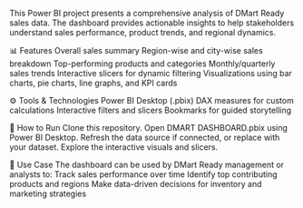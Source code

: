 This Power BI project presents a comprehensive analysis of DMart Ready sales data. The dashboard provides actionable insights to help stakeholders understand sales performance, product trends, and regional dynamics.

📊 Features
Overall sales summary
Region-wise and city-wise sales breakdown
Top-performing products and categories
Monthly/quarterly sales trends
Interactive slicers for dynamic filtering
Visualizations using bar charts, pie charts, line graphs, and KPI cards


⚙️ Tools & Technologies
Power BI Desktop (.pbix)
DAX measures for custom calculations
Interactive filters and slicers
Bookmarks for guided storytelling


🚀 How to Run
Clone this repository.
Open DMART DASHBOARD.pbix using Power BI Desktop.
Refresh the data source if connected, or replace with your dataset.
Explore the interactive visuals and slicers.


📌 Use Case
The dashboard can be used by DMart Ready management or analysts to:
Track sales performance over time
Identify top contributing products and regions
Make data-driven decisions for inventory and marketing strategies
